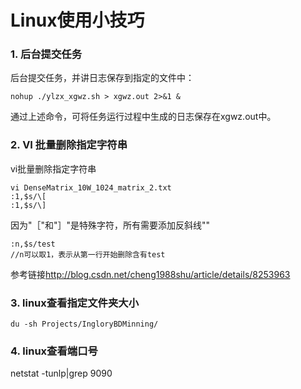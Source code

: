 # Linux使用小技巧


### 1. 后台提交任务

后台提交任务，并讲日志保存到指定的文件中：

    nohup ./ylzx_xgwz.sh > xgwz.out 2>&1 &
    
通过上述命令，可将任务运行过程中生成的日志保存在xgwz.out中。

### 2. VI 批量删除指定字符串

vi批量删除指定字符串

    vi DenseMatrix_10W_1024_matrix_2.txt
    :1,$s/\[
    :1,$s/\]
   
因为"［"和"］"是特殊字符，所有需要添加反斜线"\"

    :n,$s/test
    //n可以取1，表示从第一行开始删除含有test 
    
参考链接<http://blog.csdn.net/cheng1988shu/article/details/8253963>


### 3. linux查看指定文件夹大小


    du -sh Projects/IngloryBDMinning/


### 4. linux查看端口号

netstat -tunlp|grep 9090